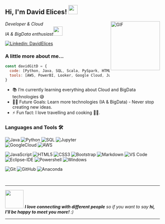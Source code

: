 <h2> Hi, I'm David Elices! <img width="30px" src="https://media.tenor.com/images/3b388fe03da271d2674faf85eb7c3fcd/tenor.gif" /></h2>
<img align="right" alt="GIF" height="160px" src="https://media.giphy.com/media/du3J3cXyzhj75IOgvA/giphy.gif" />
<p><em>Developer & Cloud</br>IA & BigData enthusiast<img src="https://media.giphy.com/media/WUlplcMpOCEmTGBtBW/giphy.gif" width="30"> 
</em></p>

[![Linkedin: DavidElices](https://img.shields.io/badge/-DavidElices-blue?style=flat-square&logo=Linkedin&logoColor=white&link=https://www.linkedin.com/in/david-elices-reolid-984a3720b/)](https://www.linkedin.com/in/david-elices-reolid-984a3720b/)


### A little more about me...  

```javascript
const davidGitD = {
  code: [Python, Java, SQL, Scala, PySpark, HTML, CSS, JavaFX],
  tools: [AWS, PowerBI, Looker, Google Cloud, Jupyter Notebooks]
}
```
- 📚 I’m currently learning everything about Cloud and BigData technologies 😅
- 💪🏼 Future Goals: Learn more technologies (IA & BigData) - Never stop creating new ideas.
- ⚡ Fun fact: I love travelling and cooking 👨‍🍳.




### Languages and Tools 🛠 

![Java](http://img.shields.io/badge/-Java-5B4638?style=flat-square&logo=java&logoColor=ffffff)
![Python](https://img.shields.io/badge/-Python-%233776AB?style=flat-square&logo=python&logoColor=ffffff)
![SQL](https://img.shields.io/badge/-SQL-%2300758F?style=flat-square&logo=postgresql&logoColor=ffffff)
![Jupyter](https://img.shields.io/badge/-Jupyter-%23F37626?style=flat-square&logo=jupyter&logoColor=ffffff)
<br/>
![GoogleCloud](https://img.shields.io/badge/-GoogleCloud-%23F05032?style=flat-square&logo=GoogleCloud&logoColor=%23ffffff)
![AWS](https://img.shields.io/badge/-AWS-%23FF9900?style=flat-square&logo=amazon-aws&logoColor=ffffff)
<br/>

![JavaScript](https://img.shields.io/badge/-JavaScript-%23F7DF1C?style=flat-square&logo=javascript&logoColor=000000&labelColor=%23F7DF1C&color=%23FFCE5A)
![HTML5](https://img.shields.io/badge/-HTML5-%23E44D27?style=flat-square&logo=html5&logoColor=ffffff)
![CSS3](https://img.shields.io/badge/-CSS3-%231572B6?style=flat-square&logo=css3)
![Bootstrap](https://img.shields.io/badge/-Bootstrap-563D7C?style=flat-square&logo=Bootstrap)
![Markdown](https://img.shields.io/badge/-Markdown-000000?style=flat-square&logo=markdown)
![VS Code](http://img.shields.io/badge/-VS%20Code-007ACC?style=flat-square&logo=visual-studio-code&logoColor=ffffff)
![Eclipse-IDE](http://img.shields.io/badge/-Eclipse-2C2255?style=flat-square&logo=eclipse&logoColor=ffffff)
![Powershell](http://img.shields.io/badge/-Powershell-5391FE?style=flat-square&logo=powershell&logoColor=ffffff)
![Windows](http://img.shields.io/badge/-Windows-0078D6?style=flat-square&logo=windows&logoColor=ffffff)

![Git](https://img.shields.io/badge/-Git-%23F05032?style=flat-square&logo=git&logoColor=%23ffffff)
![GitHub](https://img.shields.io/badge/-GitHub-181717?style=flat-square&logo=github)
![Anaconda](https://img.shields.io/badge/-Anaconda-%2344A833?style=flat-square&logo=anaconda&logoColor=ffffff)





<br/>

---  
<img src="https://media.giphy.com/media/LnQjpWaON8nhr21vNW/giphy.gif" width="60"> <em><b>I love connecting with different people</b> so if you want to say <b>hi, I'll be happy to meet you more!</b> :)</em>

---

